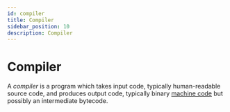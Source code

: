 ```yaml
---
id: compiler
title: Compiler
sidebar_position: 10
description: Compiler
---
```


# Compiler

A _compiler_ is a program which takes input code, typically human-readable source code, and produces output code, typically binary [machine code](./machine-language.md) but possibly an intermediate bytecode.
